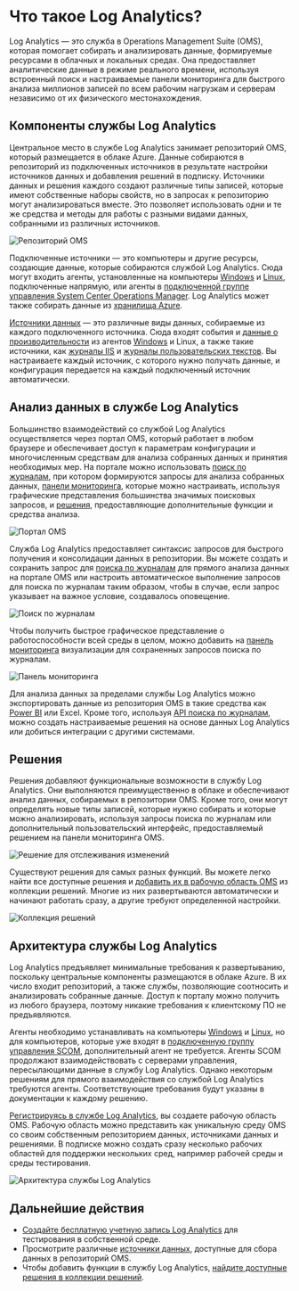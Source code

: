 <properties 
   pageTitle="Что такое Log Analytics? | Microsoft Azure"
   description="Log Analytics — это служба в Operations Management Suite (OMS), которая помогает собирать и анализировать операционные данные, формируемые ресурсами в облачных и локальных средах. В этой статье приводится краткий обзор различных компонентов службы Log Analytics и ссылки на подробные материалы."
   services="log-analytics"
   documentationCenter=""
   authors="bwren"
   manager="jwhit"
   editor="tysonn" />
<tags 
   ms.service="log-analytics"
   ms.devlang="na"
   ms.topic="article"
   ms.tgt_pltfrm="na"
   ms.workload="infrastructure-services"
   ms.date="05/13/2016"
   ms.author="bwren" />

# Что такое Log Analytics?
Log Analytics — это служба в Operations Management Suite (OMS), которая помогает собирать и анализировать данные, формируемые ресурсами в облачных и локальных средах. Она предоставляет аналитические данные в режиме реального времени, используя встроенный поиск и настраиваемые панели мониторинга для быстрого анализа миллионов записей по всем рабочим нагрузкам и серверам независимо от их физического местонахождения.


## Компоненты службы Log Analytics
Центральное место в службе Log Analytics занимает репозиторий OMS, который размещается в облаке Azure. Данные собираются в репозиторий из подключенных источников в результате настройки источников данных и добавления решений в подписку. Источники данных и решения каждого создают различные типы записей, которые имеют собственные наборы свойств, но в запросах к репозиторию могут анализироваться вместе. Это позволяет использовать одни и те же средства и методы для работы с разными видами данных, собранными из различных источников.


![Репозиторий OMS](media/log-analytics-overview/overview.png)


Подключенные источники — это компьютеры и другие ресурсы, создающие данные, которые собираются службой Log Analytics. Сюда могут входить агенты, установленные на компьютеры [Windows](log-analytics-windows-agents.md) и [Linux](log-analytics-linux-agents.md), подключенные напрямую, или агенты в [подключенной группе управления System Center Operations Manager](log-analytics-om-agents.md). Log Analytics может также собирать данные из [хранилища Azure](log-analytics-azure-storage.md).

[Источники данных](log-analytics-data-sources.md) — это различные виды данных, собираемые из каждого подключенного источника. Сюда входят события и [данные о производительности](log-analytics-data-sources-performance-counters.md) из агентов [Windows](log-analytics-data-sources-windows-events.md) и Linux, а также такие источники, как [журналы IIS](log-analytics-data-sources-iis-logs.md) и [журналы пользовательских текстов](log-analytics-data-sources-custom-logs.md). Вы настраиваете каждый источник, с которого нужно получать данные, и конфигурация передается на каждый подключенный источник автоматически.


## Анализ данных в службе Log Analytics
Большинство взаимодействий со службой Log Analytics осуществляется через портал OMS, который работает в любом браузере и обеспечивает доступ к параметрам конфигурации и многочисленным средствам для анализа собранных данных и принятия необходимых мер. На портале можно использовать [поиск по журналам](log-analytics-log-searches.md), при котором формируются запросы для анализа собранных данных, [панели мониторинга](log-analytics-dashboards.md), которые можно настраивать, используя графические представления большинства значимых поисковых запросов, и [решения](log-analytics-add-solutions.md), предоставляющие дополнительные функции и средства анализа.

![Портал OMS](media/log-analytics-overview/portal.png)


Служба Log Analytics предоставляет синтаксис запросов для быстрого получения и консолидации данных в репозитории. Вы можете создать и сохранить запрос для [поиска по журналам](log-analytics-log-searches.md) для прямого анализа данных на портале OMS или настроить автоматическое выполнение запросов для поиска по журналам таким образом, чтобы в случае, если запрос указывает на важное условие, создавалось оповещение.

![Поиск по журналам](media/log-analytics-overview/log-search.png)

Чтобы получить быстрое графическое представление о работоспособности всей среды в целом, можно добавить на [панель мониторинга](log-analytics-dashboards.md) визуализации для сохраненных запросов поиска по журналам.

![Панель мониторинга](media/log-analytics-overview/dashboard.png)

Для анализа данных за пределами службы Log Analytics можно экспортировать данные из репозитория OMS в такие средства как [Power BI](log-analytics-powerbi.md) или Excel. Кроме того, используя [API поиска по журналам](log-analytics-log-search-api.md), можно создать настраиваемые решения на основе данных Log Analytics или добиться интеграции с другими системами.

## Решения
Решения добавляют функциональные возможности в службу Log Analytics. Они выполняются преимущественно в облаке и обеспечивают анализ данных, собираемых в репозитории OMS. Кроме того, они могут определять новые типы записей, которые нужно собирать и которые можно анализировать, используя запросы поиска по журналам или дополнительный пользовательский интерфейс, предоставляемый решением на панели мониторинга OMS.

![Решение для отслеживания изменений](media/log-analytics-overview/change-tracking.png)


Существуют решения для самых разных функций. Вы можете легко найти все доступные решения и [добавить их в рабочую область OMS](log-analytics-add-solutions.md) из коллекции решений. Многие из них развертываются автоматически и начинают работать сразу, а другие требуют определенной настройки.

![Коллекция решений](media/log-analytics-overview/solution-gallery.png)

## Архитектура службы Log Analytics
Log Analytics предъявляет минимальные требования к развертыванию, поскольку центральные компоненты размещаются в облаке Azure. В их число входит репозиторий, а также службы, позволяющие соотносить и анализировать собранные данные. Доступ к порталу можно получить из любого браузера, поэтому никакие требования к клиентскому ПО не предъявляются.

Агенты необходимо устанавливать на компьютеры [Windows](log-analytics-windows-agents.md) и [Linux](log-analytics-linux-agents.md), но для компьютеров, которые уже входят в [подключенную группу управления SCOM](log-analytics-om-agents.md), дополнительный агент не требуется. Агенты SCOM продолжают взаимодействовать с серверами управления, пересылающими данные в службу Log Analytics. Однако некоторым решениям для прямого взаимодействия со службой Log Analytics требуются агенты. Соответствующие требования будут указаны в документации к каждому решению.

[Регистрируясь в службе Log Analytics](log-analytics-get-started.md), вы создаете рабочую область OMS. Рабочую область можно представить как уникальную среду OMS со своим собственным репозиторием данных, источниками данных и решениями. В подписке можно создать сразу несколько рабочих областей для поддержки нескольких сред, например рабочей среды и среды тестирования.

![Архитектура службы Log Analytics](media/log-analytics-overview/architecture.png)


## Дальнейшие действия

- [Создайте бесплатную учетную запись Log Analytics](log-analytics-get-started.md) для тестирования в собственной среде.
- Просмотрите различные [источники данных](log-analytics-data-sources.md), доступные для сбора данных в репозиторий OMS. 
- Чтобы добавить функции в службу Log Analytics, [найдите доступные решения в коллекции решений](log-analytics-add-solutions.md). 

<!---HONumber=AcomDC_0518_2016-->
